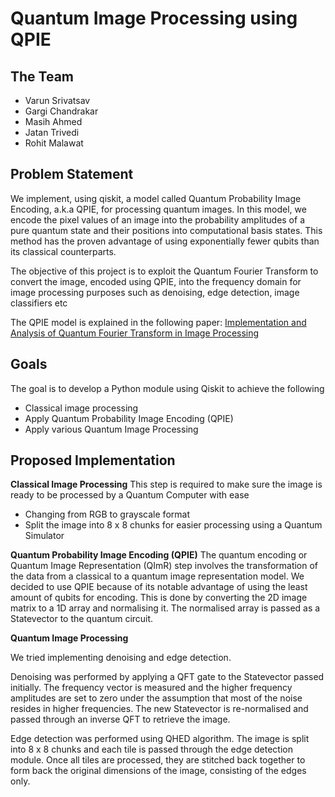 # Quantum Image Processing using QPIE
## The Team

- Varun Srivatsav 
- Gargi Chandrakar
- Masih Ahmed
- Jatan Trivedi
- Rohit Malawat

## Problem Statement

We implement, using qiskit, a model called Quantum Probability Image Encoding, a.k.a QPIE, for processing quantum images. In this model, we encode the pixel values of an image into the probability amplitudes of a pure quantum state and their positions into computational basis states. This method has the proven advantage of using exponentially fewer qubits than its classical counterparts.

The objective of this project is to exploit the Quantum Fourier Transform to convert the image, encoded using QPIE, into the frequency domain for image processing purposes such as denoising, edge detection, image classifiers etc

The QPIE model is explained in the following paper: [Implementation and Analysis of Quantum Fourier Transform in Image Processing](https://www.researchgate.net/publication/331674710_Implementation_and_Analysis_of_Quantum_Fourier_Transform_in_Image_Processing)


## Goals
The goal is to develop a Python module using Qiskit to achieve the following

- Classical image processing
- Apply Quantum Probability Image Encoding (QPIE)
- Apply various Quantum Image Processing 



## Proposed Implementation

**Classical Image Processing**
This step is required to make sure the image is ready to be processed by a Quantum Computer with ease
- Changing from RGB to grayscale format
- Split the image into 8 x 8 chunks for easier processing using a Quantum Simulator

**Quantum Probability Image Encoding (QPIE)**
The quantum encoding or Quantum Image Representation (QImR) step involves the transformation of the data from a classical to a quantum image representation model. We decided to use QPIE because of its notable advantage of using the least amount of qubits for encoding.
This is done by converting the 2D image matrix to a 1D array and normalising it. The normalised array is passed as a Statevector to the quantum circuit.

**Quantum Image Processing**

We tried implementing denoising and edge detection. 

Denoising was performed by applying a QFT gate to the Statevector passed initially. The frequency vector is measured and the higher frequency amplitudes are set to zero under the assumption that most of the noise resides in higher frequencies. The new Statevector is re-normalised and passed through an inverse QFT to retrieve the image.

Edge detection was performed using QHED algorithm. The image is split into 8 x 8 chunks and each tile is passed through the edge detection module. Once all tiles are processed, they are stitched back together to form back the original dimensions of the image, consisting of the edges only.  



